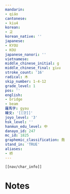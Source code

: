 ```yaml
---
mandarin:
- qiáo
cantonese:
- kiu4
korean:
- 교
korean_native: ''
japanese:
- KYOU
- KOU
japanese_nanori: ''
vietnamese:
middle_chinese_initial: g
middle_chinese_final: ɣiᴇu
stroke_count: '16'
radical: 木
skip_number: 1-4-12
grade_level: 1
pos: ''
english:
- bridge
- beam
羅馬字: gyau
韓文: '[[걋]]'
joyo_level: '3'
hsk_level: ''
hanmun_edu_level: 中
danayo_id: 247
mc_id: 1825
graphemic_classification: 喬
stand_in: 'TRUE'
aliases:
- 桥
---
```

```meta-bind-embed
[[nav/char_info]]
```

# Notes
